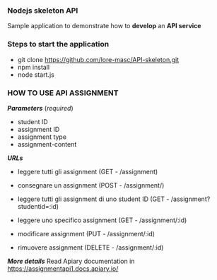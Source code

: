 ### Nodejs skeleton API
Sample application to demonstrate how to **develop** an **API service**

### Steps to start the application
- git clone https://github.com/lore-masc/API-skeleton.git
- npm install
- node start.js

### HOW TO USE API ASSIGNMENT
***Parameters*** (*required*)
- student ID
- assignment ID
- assignment type
- assignment-content

***URLs***
- leggere tutti gli assignment 						(GET  - /assignment)
- consegnare un assignment 							(POST - /assignment/)

- leggere tutti gli assignment di uno student ID  	(GET  - /assignment?studentid=:id)

- leggere uno specifico assignment 					(GET  - /assignment/:id)
- modificare assignment 							(PUT  - /assignment/:id)
- rimuovere assignment 								(DELETE - /assignment/:id)

***More details***
Read Apiary documentation in https://assignmentapi1.docs.apiary.io/